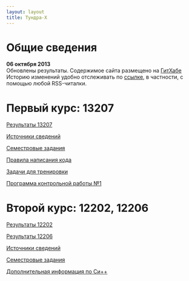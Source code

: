 ```yaml
---
layout: layout
title: Тундра-Х
---
```

Общие сведения
==============
**06 октября 2013**  
Обновлены результаты. Содержимое сайта размещено на [ГитХабе](https://github.com/iefremov/tundra-x)  
Историю изменений удобно отслеживать по [ссылке](https://github.com/iefremov/tundra-x/commits/master),
в частности, с помощью любой RSS-читалки.


Первый курс: 13207
==================
[Результаты 13207](http://ivan.shell.tor.hu/x/results_13207.html)

[Источники сведений](http://ivan.shell.tor.hu/x/infosource-1styear.html)

[Семестровые задания](http://ivan.shell.tor.hu/x/tasks-1styear.html)

[Правила написания кода](http://ivan.shell.tor.hu/x/gost-1styear.html)

[Задачи для тренировки](http://ivan.shell.tor.hu/x/sometasks-1styear.html)

[Программа контрольной работы №1](http://ivan.shell.tor.hu/x/1st-kontr.html)

Второй курс: 12202, 12206
=========================
[Результаты 12202](http://ivan.shell.tor.hu/x/results_12202.html)

[Результаты 12206](http://ivan.shell.tor.hu/x/results_12206.html)

[Источники сведений](http://ivan.shell.tor.hu/x/infosource-2ndyear.html)

[Семестровые задания](http://ivan.shell.tor.hu/x/tasks-2ndyear.html)

[Дополнительная информация по Си++](http://ivan.shell.tor.hu/x/cpp_info.html)
